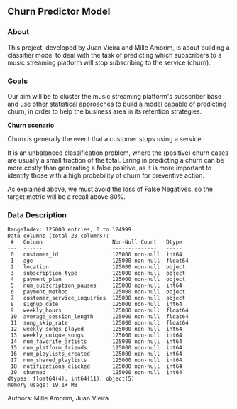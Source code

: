 ## Churn Predictor Model

### About

This project, developed by Juan Vieira and Mille Amorim, is about building a classifier model to deal with the task of predicting which subscribers to a music streaming platform will stop subscribing to the service (churn). 

### Goals

Our aim will be to cluster the music streaming platform's subscriber base and use other statistical approaches to build a model capable of predicting churn, in order to help the business area in its retention strategies.

**Churn scenario**

Churn is generally the event that a customer stops using a service.

It is an unbalanced classification problem, where the (positive) churn cases are usually a small fraction of the total.
Erring in predicting a churn can be more costly than generating a false positive, as it is more important to identify those with a high probability of churn for preventive action.

As explained above, we must avoid the loss of False Negatives, so the target metric will be a recall above 80%.

### Data Description

```
RangeIndex: 125000 entries, 0 to 124999
Data columns (total 20 columns):
 #   Column                      Non-Null Count   Dtype  
---  ------                      --------------   -----  
 0   customer_id                 125000 non-null  int64  
 1   age                         125000 non-null  float64
 2   location                    125000 non-null  object 
 3   subscription_type           125000 non-null  object 
 4   payment_plan                125000 non-null  object 
 5   num_subscription_pauses     125000 non-null  int64  
 6   payment_method              125000 non-null  object 
 7   customer_service_inquiries  125000 non-null  object 
 8   signup_date                 125000 non-null  int64  
 9   weekly_hours                125000 non-null  float64
 10  average_session_length      125000 non-null  float64
 11  song_skip_rate              125000 non-null  float64
 12  weekly_songs_played         125000 non-null  int64  
 13  weekly_unique_songs         125000 non-null  int64  
 14  num_favorite_artists        125000 non-null  int64  
 15  num_platform_friends        125000 non-null  int64  
 16  num_playlists_created       125000 non-null  int64  
 17  num_shared_playlists        125000 non-null  int64  
 18  notifications_clicked       125000 non-null  int64  
 19  churned                     125000 non-null  int64  
dtypes: float64(4), int64(11), object(5)
memory usage: 19.1+ MB
```

Authors: Mille Amorim, Juan Vieira
